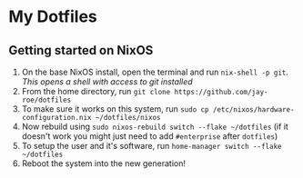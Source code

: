 # My Dotfiles

## Getting started on NixOS
1. On the base NixOS install, open the terminal and run `nix-shell -p git`. *This opens a shell with access to git installed*
2. From the home directory, run `git clone https://github.com/jay-roe/dotfiles`
3. To make sure it works on this system, run `sudo cp /etc/nixos/hardware-configuration.nix ~/dotfiles/nixos`
4. Now rebuild using `sudo nixos-rebuild switch --flake ~/dotfiles` (if it doesn't work you might just need to add `#enterprise` after `dotfiles`)
5. To setup the user and it's software, run `home-manager switch --flake ~/dotfiles`
6. Reboot the system into the new generation!